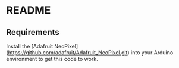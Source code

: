 README
=======

Requirements
--------------

Install the [Adafruit NeoPixel] (https://github.com/adafruit/Adafruit_NeoPixel.git) into your Arduino environment to get this code to work.

